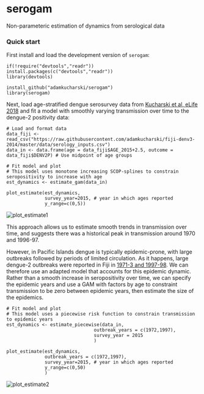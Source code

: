 # serogam
Non-parameteric estimation of dynamics from serological data

### Quick start

First install and load the development version of `serogam`:

```
if(!require("devtools","readr")) install.packages(c("devtools","readr"))
library(devtools)

install_github("adamkucharski/serogam")
library(serogam)
```

Next, load age-stratified dengue serosurvey data from [Kucharski et al, eLife 2018](https://elifesciences.org/articles/34848) and fit a model with smoothly varying transmission over time to the dengue-2 positivity data:

```
# Load and format data
data_fiji <- read_csv("https://raw.githubusercontent.com/adamkucharski/fiji-denv3-2014/master/data/serology_inputs.csv")
data_in <- data.frame(age = data_fiji$AGE_2015+2.5, outcome = data_fiji$DENV2P) # Use midpoint of age groups

# Fit model and plot
# This model uses monotone increasing SCOP-splines to constrain seropositivity to increase with age
est_dynamics <- estimate_gam(data_in)

plot_estimate(est_dynamics,
			  survey_year=2015, # year in which ages reported
			  y_range=c(0,5))

```

![plot_estimate1](https://github.com/adamkucharski/serogam/assets/8329046/da962b8e-7d50-45ec-8678-adaadc6d956f)

This approach allows us to estimate smooth trends in transmission over time, and suggests there was a historical peak in transmission around 1970 and 1996-97.

However, in Pacific Islands dengue is typically epidemic-prone, with large outbreaks followed by periods of limited circulation. As it happens, large dengue-2 outbreaks were reported in Fiji in [1971-3 and 1997-98](https://elifesciences.org/articles/34848). We can therefore use an adapted model that accounts for this epidemic dynamic. Rather than a smooth increase in seropositivity over time, we can specify the epidemic years and use a GAM with factors by age to constraint transmission to be zero between epidemic years, then estimate the size of the epidemics.


```
# Fit model and plot
# This model uses a piecewise risk function to constrain transmission to epidemic years
est_dynamics <- estimate_piecewise(data_in,
								outbreak_years = c(1972,1997),
								survey_year = 2015 
								)

plot_estimate(est_dynamics,
			  outbreak_years = c(1972,1997),
			  survey_year=2015, # year in which ages reported
			  y_range=c(0,50)
			  )

```

![plot_estimate2](https://github.com/adamkucharski/serogam/assets/8329046/7eb71910-1cda-4c61-b42e-040abbf6e011)
